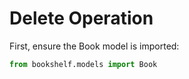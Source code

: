 # Delete Operation

First, ensure the Book model is imported:

```python
from bookshelf.models import Book
